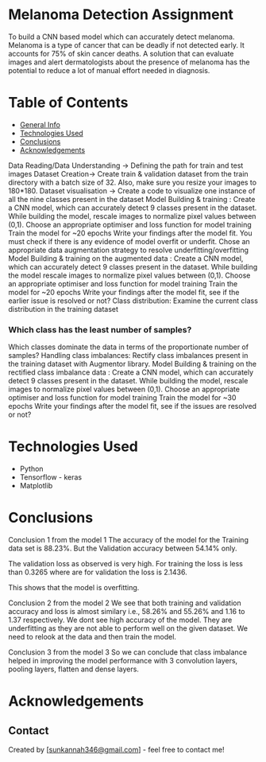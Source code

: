 # Melanoma Detection Assignment

To build a CNN based model which can accurately detect melanoma. Melanoma is a type of cancer that can be deadly if not detected early. It accounts for 75% of skin cancer deaths. A solution that can evaluate images and alert dermatologists about the presence of melanoma has the potential to reduce a lot of manual effort needed in diagnosis.
# Table of Contents

* [General Info](*general-info)
* [Technologies Used](*technologies-used)
* [Conclusions](*conclusions)
* [Acknowledgements](*acknowledgements)

Data Reading/Data Understanding → Defining the path for train and test images Dataset Creation→ Create train & validation dataset from the train directory with a batch size of 32. Also, make sure you resize your images to 180*180. Dataset visualisation → Create a code to visualize one instance of all the nine classes present in the dataset Model Building & training : Create a CNN model, which can accurately detect 9 classes present in the dataset. While building the model, rescale images to normalize pixel values between (0,1). Choose an appropriate optimiser and loss function for model training Train the model for ~20 epochs Write your findings after the model fit. You must check if there is any evidence of model overfit or underfit. Chose an appropriate data augmentation strategy to resolve underfitting/overfitting Model Building & training on the augmented data : Create a CNN model, which can accurately detect 9 classes present in the dataset. While building the model rescale images to normalize pixel values between (0,1). Choose an appropriate optimiser and loss function for model training Train the model for ~20 epochs Write your findings after the model fit, see if the earlier issue is resolved or not? Class distribution: Examine the current class distribution in the training dataset

### Which class has the least number of samples?
Which classes dominate the data in terms of the proportionate number of samples? Handling class imbalances: Rectify class imbalances present in the training dataset with Augmentor library. Model Building & training on the rectified class imbalance data : Create a CNN model, which can accurately detect 9 classes present in the dataset. While building the model, rescale images to normalize pixel values between (0,1). Choose an appropriate optimiser and loss function for model training Train the model for ~30 epochs Write your findings after the model fit, see if the issues are resolved or not?
# Technologies Used

- Python
- Tensorflow - keras
- Matplotlib

# Conclusions

Conclusion 1 from the model 1
The accuracy of the model for the Training data set is 88.23%. But the Validation accuracy between 54.14% only.

The validation loss as observed is very high. For training the loss is less than 0.3265 where are for validation the loss is 2.1436.

This shows that the model is overfitting.

Conclusion 2 from the model 2
We see that both training and validation accuracy and loss is almost similary i.e., 58.26% and 55.26% and 1.16 to 1.37 respectively. We dont see high accuracy of the model. They are underfitting as they are not able to perform well on the given dataset.
We need to relook at the data and then train the model.

Conclusion 3 from the model 3
So we can conclude that class imbalance helped in improving the model performance with 3 convolution layers, pooling layers, flatten and dense layers.

# Acknowledgements

## Contact
Created by [sunkannah346@gmail.com] - feel free to contact me!


<!-- Optional -->
<!-- ## License -->
<!-- This project is open source and available under the [... License](). -->

<!-- You don't have to include all sections - just the one's relevant to your project -->
